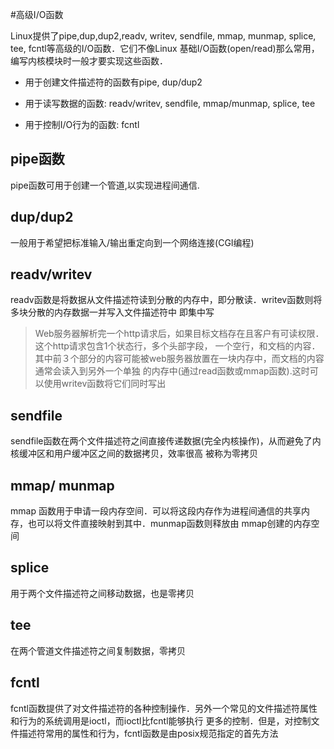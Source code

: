 #高级I/O函数

Linux提供了pipe,dup,dup2,readv, writev, sendfile, mmap, munmap, splice, tee, fcntl等高级的I/O函数．它们不像Linux
基础I/O函数(open/read)那么常用，编写内核模块时一般才要实现这些函数．

* 用于创建文件描述符的函数有pipe, dup/dup2

* 用于读写数据的函数: readv/writev, sendfile, mmap/munmap, splice, tee

* 用于控制I/O行为的函数: fcntl

## pipe函数

pipe函数可用于创建一个管道,以实现进程间通信.

## dup/dup2

一般用于希望把标准输入/输出重定向到一个网络连接(CGI编程)

## readv/writev

readv函数是将数据从文件描述符读到分散的内存中，即分散读．writev函数则将多块分散的内存数据一并写入文件描述符中
即集中写

> Web服务器解析完一个http请求后，如果目标文档存在且客户有可读权限．这个http请求包含1个状态行，多个头部字段，
一个空行，和文档的内容．其中前３个部分的内容可能被web服务器放置在一块内存中，而文档的内容通常会读入到另外一个单独
的内存中(通过read函数或mmap函数).这时可以使用writev函数将它们同时写出

## sendfile

sendfile函数在两个文件描述符之间直接传递数据(完全内核操作)，从而避免了内核缓冲区和用户缓冲区之间的数据拷贝，效率很高
被称为零拷贝

## mmap/ munmap

mmap 函数用于申请一段内存空间．可以将这段内存作为进程间通信的共享内存，也可以将文件直接映射到其中．munmap函数则释放由
mmap创建的内存空间

## splice

用于两个文件描述符之间移动数据，也是零拷贝

## tee

在两个管道文件描述符之间复制数据，零拷贝

## fcntl

fcntl函数提供了对文件描述符的各种控制操作．另外一个常见的文件描述符属性和行为的系统调用是ioctl，而ioctl比fcntl能够执行
更多的控制．但是，对控制文件描述符常用的属性和行为，fcntl函数是由posix规范指定的首先方法
